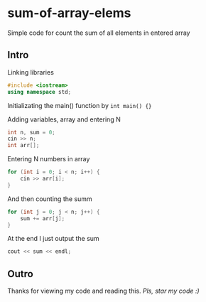 # sum-of-array-elems
Simple code for count the sum of all elements in entered array

## Intro
Linking libraries 
```cpp
#include <iostream>
using namespace std;
```

Initializating the main() function by
`int main() {}`

Adding variables, array and entering N
```cpp
int n, sum = 0;
cin >> n;
int arr[];
```

Entering N numbers in array
```cpp
for (int i = 0; i < n; i++) {
    cin >> arr[i];
}
```

And then counting the summ
```cpp
for (int j = 0; j < n; j++) {
    sum += arr[j];
} 
```

At the end I just output the sum
```cpp
cout << sum << endl;
```

## Outro
Thanks for viewing my code and reading this. 
_Pls, star my code :)_
    
